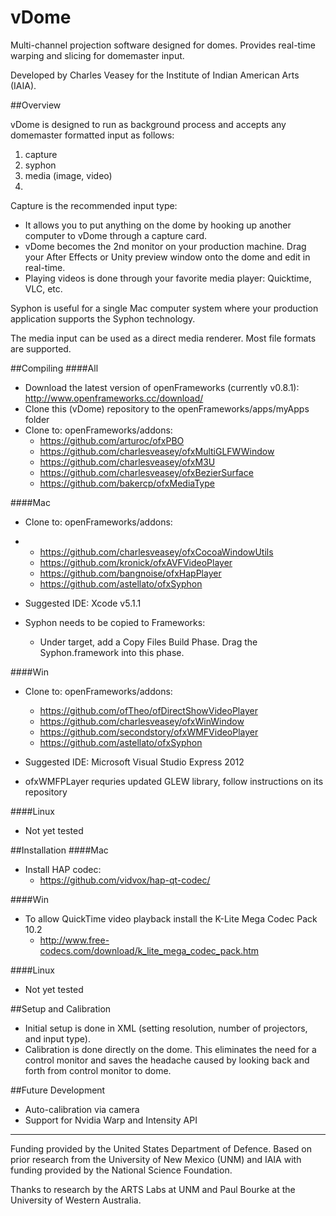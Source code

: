 vDome
=====

Multi-channel projection software designed for domes. Provides real-time warping and slicing for domemaster input.  

Developed by Charles Veasey for the Institute of Indian American Arts (IAIA).  

##Overview

vDome is designed to run as background process and accepts any domemaster formatted input as follows:  
  1.  capture  
  2.  syphon  
  3.  media (image, video)
  4.  
Capture is the recommended input type:
  - It allows you to put anything on the dome by hooking up another computer to vDome through a capture card.  
  - vDome becomes the 2nd monitor on your production machine. Drag your After Effects or Unity preview window onto the dome and edit in real-time.  
  - Playing videos is done through your favorite media player: Quicktime, VLC, etc.  

Syphon is useful for a single Mac computer system where your production application supports the Syphon technology.

The media input can be used as a direct media renderer. Most file formats are supported. 

##Compiling
####All
  -  Download the latest version of openFrameworks (currently v0.8.1): http://www.openframeworks.cc/download/
  -  Clone this (vDome) repository to the openFrameworks/apps/myApps folder
  -  Clone to: openFrameworks/addons: 
     - https://github.com/arturoc/ofxPBO
     - https://github.com/charlesveasey/ofxMultiGLFWWindow
     - https://github.com/charlesveasey/ofxM3U
     - https://github.com/charlesveasey/ofxBezierSurface
     - https://github.com/bakercp/ofxMediaType
  
####Mac
  -  Clone to: openFrameworks/addons: 
  -  - https://github.com/charlesveasey/ofxCocoaWindowUtils
     - https://github.com/kronick/ofxAVFVideoPlayer
     - https://github.com/bangnoise/ofxHapPlayer
     - https://github.com/astellato/ofxSyphon

  - Suggested IDE: Xcode v5.1.1
  - Syphon needs to be copied to Frameworks:
    -  Under target, add a Copy Files Build Phase. Drag the Syphon.framework into this phase.


####Win
  -  Clone to: openFrameworks/addons:
     - https://github.com/ofTheo/ofDirectShowVideoPlayer
     - https://github.com/charlesveasey/ofxWinWindow
     - https://github.com/secondstory/ofxWMFVideoPlayer
     - https://github.com/astellato/ofxSyphon
    
  - Suggested IDE: Microsoft Visual Studio Express 2012
  - ofxWMFPLayer requries updated GLEW library, follow instructions on its repository

####Linux
  - Not yet tested

##Installation
####Mac
  - Install HAP codec:
     - https://github.com/vidvox/hap-qt-codec/

####Win
  - To allow QuickTime video playback install the K-Lite Mega Codec Pack 10.2 
    - http://www.free-codecs.com/download/k_lite_mega_codec_pack.htm

####Linux
  - Not yet tested

##Setup and Calibration
  - Initial setup is done in XML (setting resolution, number of projectors, and input type).
  - Calibration is done directly on the dome. This eliminates the need for a control monitor and saves the headache caused by looking back and forth from control monitor to dome.

##Future Development
  - Auto-calibration via camera  
  - Support for Nvidia Warp and Intensity API
  
---
Funding provided by the United States Department of Defence. Based on prior research from the University of New Mexico (UNM) and IAIA with funding provided by the National Science Foundation.

Thanks to research by the ARTS Labs at UNM and Paul Bourke at the University of Western Australia.
